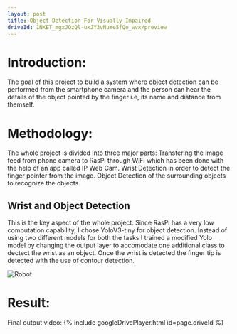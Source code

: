 ```yaml
---
layout: post
title: Object Detection For Visually Impaired
driveId: 1NKET_mgxJQzQl-uxJY3vNuYe5fQo_wvx/preview
---
```


# Introduction: #
The goal of this project to build a system where object detection can be performed from the smartphone camera and the person can hear the details of the object pointed by the finger i.e, its name and distance from themself.

# Methodology: #
The whole project is divided into three major parts:
Transfering the image feed from phone camera to RasPi through WiFi which has been done with the help of an app called IP Web Cam.
Wrist Detection in order to detect the finger pointer from the image.
Object Detection of the surrounding objects to recognize the objects.

## Wrist and Object Detection ##
This is the key aspect of the whole project. Since RasPi has a very low computation capability, I chose YoloV3-tiny for object detection. 
Instead of using two different models for both the tasks I trained a modified Yolo model by changing the output layer to accomodate one additional class to dectect the wrist as an object.
Once the wrist is detected the finger tip is detected with the use of contour detection.

![Robot](/images/The-network-structure-of-Tiny-YOLO-V3.png.jpg)

# Result: #
Final output video:
{% include googleDrivePlayer.html id=page.driveId %}

